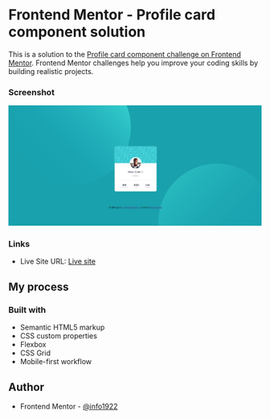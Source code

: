 # Frontend Mentor - Profile card component solution

This is a solution to the [Profile card component challenge on Frontend Mentor](https://www.frontendmentor.io/challenges/profile-card-component-cfArpWshJ). Frontend Mentor challenges help you improve your coding skills by building realistic projects. 


### Screenshot

![](./screenshot.jpg)


### Links

- Live Site URL: [Live site](https://profile-card-component-main-gold-eight.vercel.app)

## My process

### Built with

- Semantic HTML5 markup
- CSS custom properties
- Flexbox
- CSS Grid
- Mobile-first workflow

## Author

- Frontend Mentor - [@info1922](https://www.frontendmentor.io/profile/info1922)

